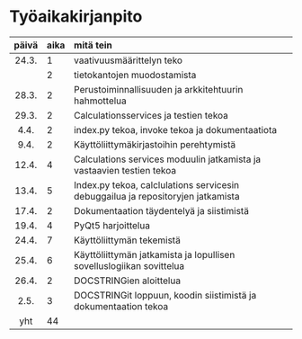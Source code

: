 # Työaikakirjanpito

| päivä | aika | mitä tein |
| :---: | :--- | :-------- |
| 24.3. | 1    | vaativuusmäärittelyn teko |
|       | 2    | tietokantojen muodostamista |
| 28.3. | 2    | Perustoiminnallisuuden ja arkkitehtuurin hahmottelua |
| 29.3. | 2    | Calculationsservices ja testien tekoa |
| 4.4.  | 2    | index.py tekoa, invoke tekoa ja dokumentaatiota |
| 9.4.  | 2    | Käyttöliittymäkirjastoihin perehtymistä |
| 12.4. | 4    | Calculations services moduulin jatkamista ja vastaavien testien tekoa |
| 13.4. | 5    | Index.py tekoa, calclulations servicesin debuggailua ja repositoryjen jatkamista |
| 17.4. | 2    | Dokumentaation täydentelyä ja siistimistä |
| 19.4. | 4    | PyQt5 harjoittelua |
| 24.4. | 7    | Käyttöliittymän tekemistä |
| 25.4. | 6    | Käyttöliittymän jatkamista ja lopullisen sovelluslogiikan sovittelua |
| 26.4. | 2    | DOCSTRINGien aloittelua |
| 2.5.  | 3    | DOCSTRINGit loppuun, koodin siistimistä ja dokumentaation tekoa |
| yht   | 44   |           |
